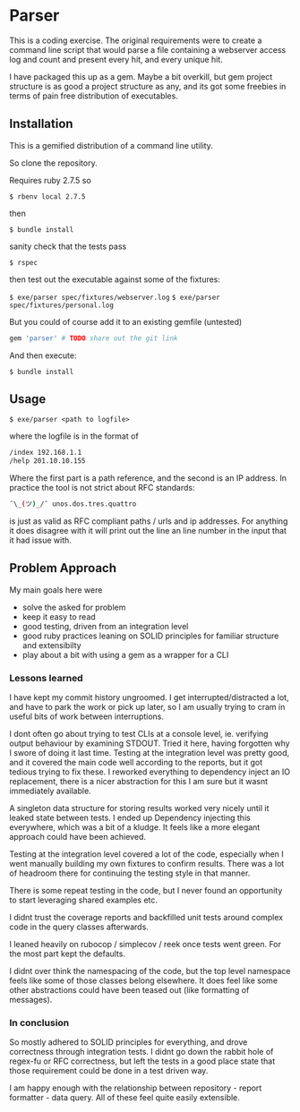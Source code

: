 # Parser

This is a coding exercise. The original requirements were to create a command line script
that would parse a file containing a webserver access log and count and present every hit,
and every unique hit.

I have packaged this up as a gem. Maybe a bit overkill, but gem project structure is as good a project structure as any, and its got some freebies in terms of pain free distribution of executables.

## Installation

This is a gemified distribution of a command line utility.

So clone the repository.

Requires ruby 2.7.5 so

`$ rbenv local 2.7.5`

then

`$ bundle install`

sanity check that the tests pass

`$ rspec`

then test out the executable against some of the fixtures:

`$ exe/parser spec/fixtures/webserver.log`
`$ exe/parser spec/fixtures/personal.log`

But you could of course add it to an existing gemfile (untested)

```ruby
gem 'parser' # TODO share out the git link
```

And then execute:

    $ bundle install

## Usage

`$ exe/parser <path to logfile>`

where the logfile is in the format of

```bash
/index 192.168.1.1
/help 201.10.10.155
```
Where the first part is a path reference, and the second is an IP address.
In practice the tool is not strict about RFC standards:

```bash
¯\_(ツ)_/¯ unos.dos.tres.quattro
```
is just as valid as RFC compliant paths / urls and ip addresses. For anything it does disagree with it will print out the line an line number in the input that it had issue with.

## Problem Approach

My main goals here were
- solve the asked for problem
- keep it easy to read
- good testing, driven from an integration level
- good ruby practices leaning on SOLID principles for familiar structure and extensibilty
- play about a bit with using a gem as a wrapper for a CLI

### Lessons learned

I have kept my commit history ungroomed. I get interrupted/distracted a lot, and have to park the work or pick up later, so I am usually trying to cram in useful bits of work between interruptions.

I dont often go about trying to test CLIs at a console level, ie. verifying output behaviour by examining STDOUT. Tried it here, having forgotten why I swore of doing it last time. Testing at the integration level was pretty good, and it covered the main code well according to the reports, but it got tedious trying to fix these. I reworked everything to dependency inject an IO replacement, there is a nicer abstraction for this I am sure but it wasnt immediately available.

A singleton data structure for storing results worked very nicely until it leaked state between tests. I ended up Dependency injecting this everywhere, which was a bit of a kludge. It feels like a more elegant approach could have been achieved.

Testing at the integration level covered a lot of the code, especially when I went manually building my own fixtures to confirm results. There was a lot of headroom there for continuing the testing style in that manner.

There is some repeat testing in the code, but I never found an opportunity to start leveraging shared examples etc.

I didnt trust the coverage reports and backfilled unit tests around complex code in the query classes afterwards.

I leaned heavily on rubocop / simplecov / reek once tests went green. For the most part kept the defaults.

I didnt over think the namespacing of the code, but the top level namespace feels like some of those classes belong elsewhere. It does feel like some other abstractions could have been teased out (like formatting of messages).

### In conclusion

So mostly adhered to SOLID principles for everything, and drove correctness through integration tests. I didnt go down the rabbit hole of regex-fu or RFC correctness, but left the tests in a good place state that those requirement could be done in a test driven way.

I am happy enough with the relationship between repository - report formatter - data query. All of these feel quite easily extensible.

